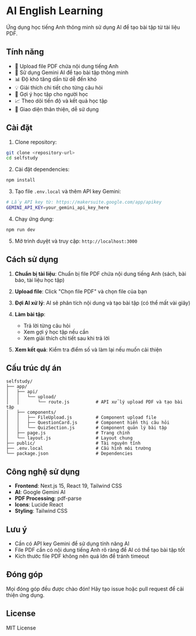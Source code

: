 # AI English Learning

Ứng dụng học tiếng Anh thông minh sử dụng AI để tạo bài tập từ tài liệu PDF.

## Tính năng

- 📄 Upload file PDF chứa nội dung tiếng Anh
- 🤖 Sử dụng Gemini AI để tạo bài tập thông minh
- 📊 Độ khó tăng dần từ dễ đến khó
- 💡 Giải thích chi tiết cho từng câu hỏi
- 💭 Gợi ý học tập cho người học
- 📈 Theo dõi tiến độ và kết quả học tập
- 🎨 Giao diện thân thiện, dễ sử dụng

## Cài đặt

1. Clone repository:
```bash
git clone <repository-url>
cd selfstudy
```

2. Cài đặt dependencies:
```bash
npm install
```

3. Tạo file `.env.local` và thêm API key Gemini:
```bash
# Lấy API key từ: https://makersuite.google.com/app/apikey
GEMINI_API_KEY=your_gemini_api_key_here
```

4. Chạy ứng dụng:
```bash
npm run dev
```

5. Mở trình duyệt và truy cập: `http://localhost:3000`

## Cách sử dụng

1. **Chuẩn bị tài liệu**: Chuẩn bị file PDF chứa nội dung tiếng Anh (sách, bài báo, tài liệu học tập)

2. **Upload file**: Click "Chọn file PDF" và chọn file của bạn

3. **Đợi AI xử lý**: AI sẽ phân tích nội dung và tạo bài tập (có thể mất vài giây)

4. **Làm bài tập**: 
   - Trả lời từng câu hỏi
   - Xem gợi ý học tập nếu cần
   - Xem giải thích chi tiết sau khi trả lời

5. **Xem kết quả**: Kiểm tra điểm số và làm lại nếu muốn cải thiện

## Cấu trúc dự án

```
selfstudy/
├── app/
│   ├── api/
│   │   └── upload/
│   │       └── route.js          # API xử lý upload PDF và tạo bài tập
│   ├── components/
│   │   ├── FileUpload.js         # Component upload file
│   │   ├── QuestionCard.js       # Component hiển thị câu hỏi
│   │   └── QuizSection.js        # Component quản lý bài tập
│   ├── page.js                   # Trang chính
│   └── layout.js                 # Layout chung
├── public/                       # Tài nguyên tĩnh
├── .env.local                    # Cấu hình môi trường
└── package.json                  # Dependencies
```

## Công nghệ sử dụng

- **Frontend**: Next.js 15, React 19, Tailwind CSS
- **AI**: Google Gemini AI
- **PDF Processing**: pdf-parse
- **Icons**: Lucide React
- **Styling**: Tailwind CSS

## Lưu ý

- Cần có API key Gemini để sử dụng tính năng AI
- File PDF cần có nội dung tiếng Anh rõ ràng để AI có thể tạo bài tập tốt
- Kích thước file PDF không nên quá lớn để tránh timeout

## Đóng góp

Mọi đóng góp đều được chào đón! Hãy tạo issue hoặc pull request để cải thiện ứng dụng.

## License

MIT License
